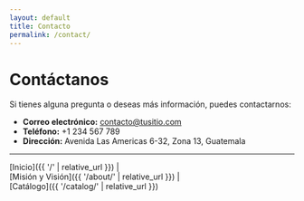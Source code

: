 ```yaml
---
layout: default
title: Contacto
permalink: /contact/
---
```


# Contáctanos

Si tienes alguna pregunta o deseas más información, puedes contactarnos:

- **Correo electrónico:** contacto@tusitio.com  
- **Teléfono:** +1 234 567 789  
- **Dirección:** Avenida Las Americas 6-32, Zona 13, Guatemala

---

[Inicio]({{ '/' | relative_url }}) |  
[Misión y Visión]({{ '/about/' | relative_url }}) |  
[Catálogo]({{ '/catalog/' | relative_url }})
